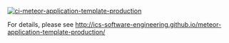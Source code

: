 [![ci-meteor-application-template-production](https://github.com/Team_Half_and_Half/spirebooks/actions/workflows/ci.yml/badge.svg)](https://github.com/Team_Half_and_Half/spirebooks/actions/workflows/ci.yml)

For details, please see http://ics-software-engineering.github.io/meteor-application-template-production/
